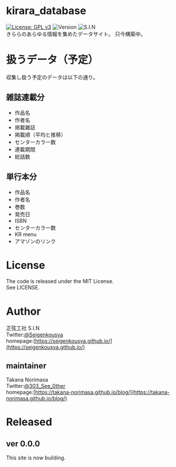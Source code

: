 # kirara_database
[![License: GPL v3](https://img.shields.io/badge/License-GPLv3-blue.svg)](https://www.gnu.org/licenses/gpl-3.0)
![Version](https://img.shields.io/badge/version-0.0.0-orange)
![S.I.N](https://img.shields.io/badge/S.I.N-%23004-00aaaa)  
きららのあらゆる情報を集めたデータサイト。
只今構築中。

# 扱うデータ（予定）
収集し扱う予定のデータは以下の通り。

## 雑誌連載分
- 作品名
- 作者名
- 掲載雑誌
- 掲載順（平均と推移）
- センターカラー数
- 連載期間
- 総話数

## 単行本分
- 作品名
- 作者名
- 巻数
- 発売日
- ISBN
- センターカラー数
- KR menu
- アマゾンのリンク

# License
The code is released under the MIT License.  
See LICENSE.  

# Author
正弦工社 S.I.N  
Twitter:[@Seigenkousya](https://twitter.com/Seigenkousya)    
homepage:[https://seigenkousya.github.io/](https://seigenkousya.github.io/)  

## maintainer
Takana Norimasa  
Twitter:[@303_See_0ther](https://twitter.com/303_See_0ther)  
homepage:[https://takana-norimasa.github.io/blog/](https://takana-norimasa.github.io/blog/)  

# Released
## ver 0.0.0  
This site is now building.  

